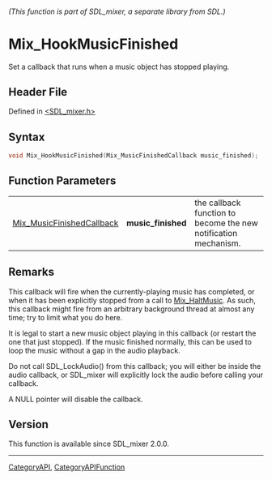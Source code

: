 ###### (This function is part of SDL_mixer, a separate library from SDL.)
# Mix_HookMusicFinished

Set a callback that runs when a music object has stopped playing.

## Header File

Defined in [<SDL_mixer.h>](https://github.com/libsdl-org/SDL_mixer/blob/SDL2/include/SDL_mixer.h)

## Syntax

```c
void Mix_HookMusicFinished(Mix_MusicFinishedCallback music_finished);
```

## Function Parameters

|                                                        |                    |                                                                 |
| ------------------------------------------------------ | ------------------ | --------------------------------------------------------------- |
| [Mix_MusicFinishedCallback](Mix_MusicFinishedCallback) | **music_finished** | the callback function to become the new notification mechanism. |

## Remarks

This callback will fire when the currently-playing music has completed, or
when it has been explicitly stopped from a call to
[Mix_HaltMusic](Mix_HaltMusic). As such, this callback might fire from an
arbitrary background thread at almost any time; try to limit what you do
here.

It is legal to start a new music object playing in this callback (or
restart the one that just stopped). If the music finished normally, this
can be used to loop the music without a gap in the audio playback.

Do not call SDL_LockAudio() from this callback; you will either be inside
the audio callback, or SDL_mixer will explicitly lock the audio before
calling your callback.

A NULL pointer will disable the callback.

## Version

This function is available since SDL_mixer 2.0.0.

----
[CategoryAPI](CategoryAPI), [CategoryAPIFunction](CategoryAPIFunction)

